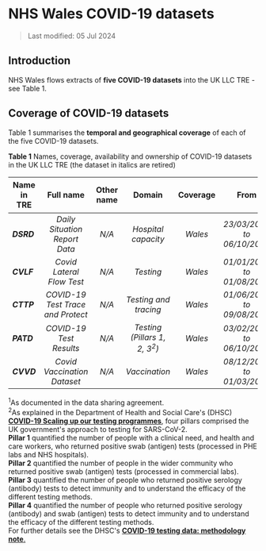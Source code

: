 # NHS Wales COVID-19 datasets
>Last modified: 05 Jul 2024


## Introduction  
NHS Wales flows extracts of **five COVID-19 datasets** into the UK LLC TRE - see Table 1. 

## Coverage of COVID-19 datasets
Table 1 summarises the **temporal and geographical coverage** of each of the five COVID-19 datasets. 

**Table 1** Names, coverage, availability and ownership of COVID-19 datasets in the UK LLC TRE (the dataset in italics are retired)

| **Name in TRE**|**Full name**|**Other name**|**Domain**|**Coverage**|**From**|**Data available in TRE<sup>1</sup>**|**Owner**|
|---|:---:|:---:|:---:|:---:|:---:|:---:|:---:|
|***DSRD***|*Daily Situation Report Data*|*N/A*|*Hospital capacity*|*Wales*|*23/03/2020 to 06/10/2023*||*NHSW*|
|***CVLF***|*Covid Lateral Flow Test*|*N/A*|*Testing*|*Wales*|*01/01/2021 to 01/08/2021*||*NHSW*|
|***CTTP***|*COVID-19 Test Trace and Protect*|*N/A*|*Testing and tracing*|*Wales*|*01/06/2021 to 09/08/2023*||*NHSW*|
|***PATD***|*COVID-19 Test Results*|*N/A*|*Testing (Pillars 1, 2, 3<sup>2</sup>)*|*Wales*|*03/02/2020 to 06/10/2023*||*NHSW*|
|***CVVD***|*Covid Vaccination Dataset*|*N/A*|*Vaccination*|*Wales*|*08/12/2020 to 01/03/2024*||*NHSW*||  

<sup>1</sup>As documented in the data sharing agreement.  
<sup>2</sup>As explained in the Department of Health and Social Care's (DHSC) [**COVID-19 Scaling up our testing programmes**](https://assets.publishing.service.gov.uk/media/5e888f05e90e0707799498b3/coronavirus-covid-19-testing-strategy.pdf), four pillars comprised the UK government's approach to testing for SARS-CoV-2.   
**Pillar 1** quantified the number of people with a clinical need, and health and care workers, who returned positive swab (antigen) tests (processed in PHE labs and NHS hospitals).  
**Pillar 2** quantified the number of people in the wider community who returned positive swab (antigen) tests (processed in commercial labs).  
**Pillar 3** quantified the number of people who returned positive serology (antibody) tests to detect immunity and to understand the efficacy of the different testing methods.   
**Pillar 4** quantified the number of people who returned positive serology (antibody) and swab (antigen) tests to detect immunity and to understand the efficacy of the different testing methods.  
For further details see the DHSC's [**COVID-19 testing data: methodology note**.](https://www.gov.uk/government/publications/coronavirus-covid-19-testing-data-methodology/covid-19-testing-data-methodology-note)

